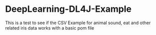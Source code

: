 # DeepLearning-DL4J-Example
This is a test to see if the CSV Example for animal sound, eat and other related iris data works with a basic pom file 
